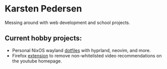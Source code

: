 # Karsten Pedersen

Messing around with web development and school projects.

## Current hobby projects:
- Personal NixOS wayland [dotfiles](https://github.com/karstenpedersen/dotfiles) with hyprland, neovim, and more.
- Firefox [extension](https://github.com/karstenpedersen/firefox-youtube-whitelist) to remove non-whitelisted video recommendations on the youtube homepage.
